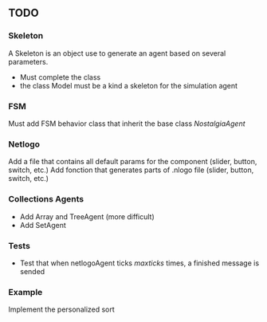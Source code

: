 ## TODO

### Skeleton
A Skeleton is an object use to generate an agent based on several parameters.  
- Must complete the class
- the class Model must be a kind a skeleton for the simulation agent

### FSM

Must add FSM behavior class that inherit the base class *NostalgiaAgent*

### Netlogo

Add a file that contains all default params for the component (slider, button, switch, etc.)
Add fonction that generates parts of .nlogo file (slider, button, switch, etc.)

### Collections Agents
- Add Array and TreeAgent (more difficult)  
- Add SetAgent  

### Tests
- Test that when netlogoAgent ticks *maxticks* times, a finished message is sended


### Example

Implement the personalized sort
